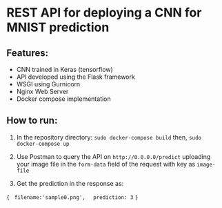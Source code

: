 # REST API for deploying a CNN for MNIST prediction
  
## Features:
- CNN trained in Keras (tensorflow)
- API developed using the Flask framework
- WSGI using Gurnicorn
- Nginx Web Server
- Docker compose implementation

## How to run:
1. In the repository directory:
    `sudo docker-compose build`
    then,
    `sudo docker-compose up`

2. Use Postman to query the API on `http://0.0.0.0/predict` uploading your image file in the `form-data` field of the request with key as `image-file`

3. Get the prediction in the response as:

`{ ` 
  `filename:'sample0.png',  `
  `prediction: 3`
`}`